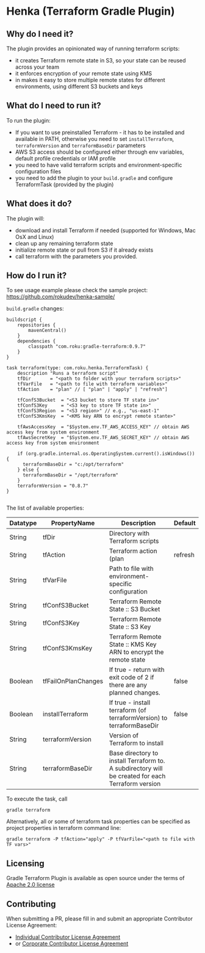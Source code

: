 # Henka (Terraform Gradle Plugin)

## Why do I need it? 

The plugin provides an opinionated way of running terraform scripts:
* it creates Terraform remote state in S3, so your state can be reused across your team
* it enforces encryption of your remote state using KMS
* in makes it easy to store multiple remote states for different environments, using different S3 buckets and keys

## What do I need to run it?

To run the plugin:
* If you want to use preinstalled Terraform - it has to be installed and available in PATH, otherwise you need to set
`installTerraform`, `terraformVersion` and `terraformBaseDir` parameters
* AWS S3 access should be configured either through env variables, default profile credentials or IAM profile
* you need to have valid terraform scripts and environment-specific configuration files
* you need to add the plugin to your `build.gradle` and configure TerraformTask (provided by the plugin)

## What does it do?

The plugin will:
* download and install Terraform if needed (supported for Windows, Mac OsX and Linux)
* clean up any remaining terraform state
* initialize remote state or pull from S3 if it already exists
* call terraform with the parameters you provided.

## How do I run it?

To see usage example please check the sample project: https://github.com/rokudev/henka-sample/

`build.gradle` changes:

```
buildscript {
    repositories {
        mavenCentral()
    }
    dependencies {
        classpath "com.roku:gradle-terraform:0.9.7"
    }
}

task terraform(type: com.roku.henka.TerraformTask) {
    description "Runs a terraform script"
    tfDir       = "<path to folder with your terraform scripts>"
    tfVarFile   = "<path to file with terraform variables>"
    tfAction    = "plan" // [ "plan" | "apply" | "refresh"]

    tfConfS3Bucket  = "<S3 bucket to store TF state in>"
    tfConfS3Key     = "<S3 key to store TF state in>"
    tfConfS3Region  = "<S3 region>" // e.g., "us-east-1"
    tfConfS3KmsKey  = "<KMS key ARN to encrypt remote stante>"

    tfAwsAccessKey  = "$System.env.TF_AWS_ACCESS_KEY" // obtain AWS access key from system environment
    tfAwsSecretKey  = "$System.env.TF_AWS_SECRET_KEY" // obtain AWS access key from system environment
    
    if (org.gradle.internal.os.OperatingSystem.current().isWindows()) {
      terraformBaseDir = "c:/opt/terraform"
    } else {
      terraformBaseDir = "/opt/terraform"
    }
    terraformVersion = "0.8.7"
}


```

The list of available properties:

|Datatype   |PropertyName           |Description                                                                | Default |
|---|---|---|---|
|String     |tfDir                  |Directory with Terraform scripts                                           | | 
|String     |tfAction               |Terraform action (plan|refresh|apply)                                      | |
|String     |tfVarFile              |Path to file with environment-specific configuration                       | |
|String     |tfConfS3Bucket         |Terraform Remote State :: S3 Bucket                                        | |
|String     |tfConfS3Key            |Terraform Remote State :: S3 Key                                           | |
|String     |tfConfS3KmsKey         |Terraform Remote State :: KMS Key ARN to encrypt the remote state          | |
|Boolean    |tfFailOnPlanChanges    |If true - return with exit code of 2 if there are any planned changes.     | false |
|Boolean    |installTerraform       |If true - install terraform (of terraformVersion) to terraformBaseDir      | false |
|String     |terraformVersion       |Version of Terraform to install                                            | |
|String     |terraformBaseDir       |Base directory to install Terraform to. A subdirectory will be created for each Terraform version | | 
     

To execute the task, call

```
gradle terraform
```

Alternatively, all or some of terraform task properties can be specified as project properties in terraform command line:

```
gradle terraform -P tfAction="apply" -P tfVarFile="<path to file with TF vars>"

```

## Licensing

Gradle Terraform Plugin is available as open source under the terms of [Apache 2.0 license](http://www.apache.org/licenses/LICENSE-2.0.txt) 

## Contributing

When submitting a PR, please fill in and submit an appropriate Contributor License Agreement:
* [Individual Contributor License Agreement](https://raw.githubusercontent.com/rokudev/henka-sample/master/Roku%20ICLA.txt)
* or [Corporate Contributor License Agreement](https://raw.githubusercontent.com/rokudev/henka/master/Roku%20CCLA.txt)
